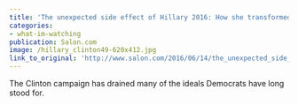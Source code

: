 ```yaml
---
title: 'The unexpected side effect of Hillary 2016: How she transformed Democrats into “new” Republicans'
categories: 
- what-im-watching
publication: Salon.com
image: /hillary_clinton49-620x412.jpg
link_to_original: 'http://www.salon.com/2016/06/14/the_unexpected_side_effect_of_hillary_2016_how_she_transformed_democrats_into_new_republicans/'
---
```



The Clinton campaign has drained many of the ideals Democrats have long stood for.